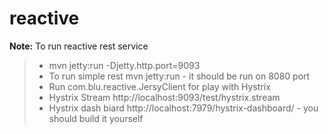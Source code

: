 # reactive
**Note:** To run reactive rest service
>- mvn jetty:run -Djetty.http.port=9093
>- To run simple rest mvn jetty:run - it should be run on 8080 port
>- Run com.blu.reactive.JersyClient for play with Hystrix
>- Hystrix Stream http://localhost:9093/test/hystrix.stream
>-  Hystrix dash biard http://localhost:7979/hystrix-dashboard/ - you should build it yourself